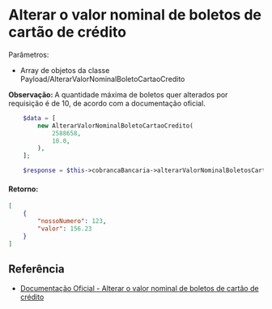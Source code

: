 # Alterar o valor nominal de boletos de cartão de crédito

Parâmetros:
- Array de objetos da classe Payload/AlterarValorNominalBoletoCartaoCredito

<b>Observação: </b>A quantidade máxima de boletos quer alterados por requisição é de 10, de acordo com a documentação oficial.

```php
    $data = [
        new AlterarValorNominalBoletoCartaoCredito(
            2588658,
            10.0,
        ),
    ];

    $response = $this->cobrancaBancaria->alterarValorNominalBoletosCartaoCredito($data);
```

#### Retorno:

```json
[
    {
        "nossoNumero": 123,
        "valor": 156.23
    }
]
```

## Referência

- [Documentação Oficial - Alterar o valor nominal de boletos de cartão de crédito](https://documenter.getpostman.com/view/20565799/Uzs6yNhe#97aa592b-09a2-49cc-8641-c2dfe343c50c)